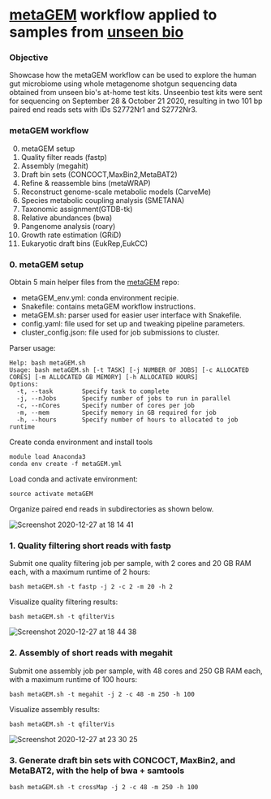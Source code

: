 # [metaGEM](https://github.com/franciscozorrilla/metaGEM/) workflow applied to samples from [unseen bio](https://unseenbio.com/)

### Objective
Showcase how the metaGEM workflow can be used to explore the human gut microbiome using whole metagenome shotgun sequencing data obtained from unseen bio's at-home test kits. Unseenbio test kits were sent for sequencing on September 28 & October 21 2020, resulting in two 101 bp paired end reads sets with IDs S2772Nr1 and S2772Nr3.

### metaGEM workflow

0. metaGEM setup
1. Quality filter reads (fastp)
2. Assembly (megahit)
3. Draft bin sets (CONCOCT,MaxBin2,MetaBAT2)
4. Refine & reassemble bins (metaWRAP)
5. Reconstruct genome-scale metabolic models (CarveMe)
6. Species metabolic coupling analysis (SMETANA)
7. Taxonomic assignment(GTDB-tk)
8. Relative abundances (bwa)
9. Pangenome analysis (roary)
10. Growth rate estimation (GRiD)
11. Eukaryotic draft bins (EukRep,EukCC)

### 0. metaGEM setup

Obtain 5 main helper files from the [metaGEM](https://github.com/franciscozorrilla/metaGEM/) repo:
* metaGEM_env.yml: conda environment recipie.
* Snakefile: contains metaGEM workflow instructions.
* metaGEM.sh: parser used for easier user interface with Snakefile.
* config.yaml: file used for set up and tweaking pipeline parameters.
* cluster_config.json: file used for job submissions to cluster.

Parser usage:
```
Help: bash metaGEM.sh
Usage: bash metaGEM.sh [-t TASK] [-j NUMBER OF JOBS] [-c ALLOCATED CORES] [-m ALLOCATED GB MEMORY] [-h ALLOCATED HOURS]
Options:
  -t, --task        Specify task to complete
  -j, --nJobs       Specify number of jobs to run in parallel
  -c, --nCores      Specify number of cores per job
  -m, --mem         Specify memory in GB required for job
  -h, --hours       Specify number of hours to allocated to job runtime
```

Create conda environment and install tools
```
module load Anaconda3
conda env create -f metaGEM.yml
```

Load conda and activate environment:
```
source activate metaGEM
```

Organize paired end reads in subdirectories as shown below.

![Screenshot 2020-12-27 at 18 14 41](https://user-images.githubusercontent.com/35606471/103177108-694a9f80-486f-11eb-8291-cc92dd6785db.png)

### 1. Quality filtering short reads with fastp

Submit one quality filtering job per sample, with 2 cores and 20 GB RAM each, with a maximum runtime of 2 hours:
```
bash metaGEM.sh -t fastp -j 2 -c 2 -m 20 -h 2
```

Visualize quality filtering results:
```
bash metaGEM.sh -t qfilterVis
```
![Screenshot 2020-12-27 at 18 44 38](https://user-images.githubusercontent.com/35606471/103177571-9dc05a80-4873-11eb-9f22-2972abff3081.png)

### 2. Assembly of short reads with megahit

Submit one assembly job per sample, with 48 cores and 250 GB RAM each, with a maximum runtime of 100 hours:
```
bash metaGEM.sh -t megahit -j 2 -c 48 -m 250 -h 100
```

Visualize assembly results:
```
bash metaGEM.sh -t qfilterVis
```
![Screenshot 2020-12-27 at 23 30 25](https://user-images.githubusercontent.com/35606471/103181656-85643600-489b-11eb-85cf-4a64c9d9b6ea.png)


### 3. Generate draft bin sets with CONCOCT, MaxBin2, and MetaBAT2, with the help of bwa + samtools

```
bash metaGEM.sh -t crossMap -j 2 -c 48 -m 250 -h 100
```
